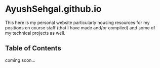 # AyushSehgal.github.io
This here is my personal website particularly housing resources for my positions on course staff (that I have made and/or compiled) and some of my technical projects as well. 

## Table of Contents
coming soon...
